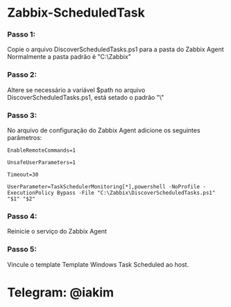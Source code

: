 # Zabbix-ScheduledTask

### Passo 1:
Copie o arquivo DiscoverScheduledTasks.ps1 para a pasta do Zabbix Agent
Normalmente a pasta padrão é "C:\Zabbix\"

### Passo 2: 
Altere se necessário a variável $path no arquivo DiscoverScheduledTasks.ps1, está setado o padrão "\\"

### Passo 3:
No arquivo de configuração do Zabbix Agent adicione os seguintes parâmetros:

    EnableRemoteCommands=1

    UnsafeUserParameters=1
    
    Timeout=30

    UserParameter=TaskSchedulerMonitoring[*],powershell -NoProfile -ExecutionPolicy Bypass -File "C:\Zabbix\DiscoverScheduledTasks.ps1" "$1" "$2"

### Passo 4:
Reinicie o serviço do Zabbix Agent

### Passo 5: 
Vincule o template Template Windows Task Scheduled ao host.
     
# Telegram: @iakim
